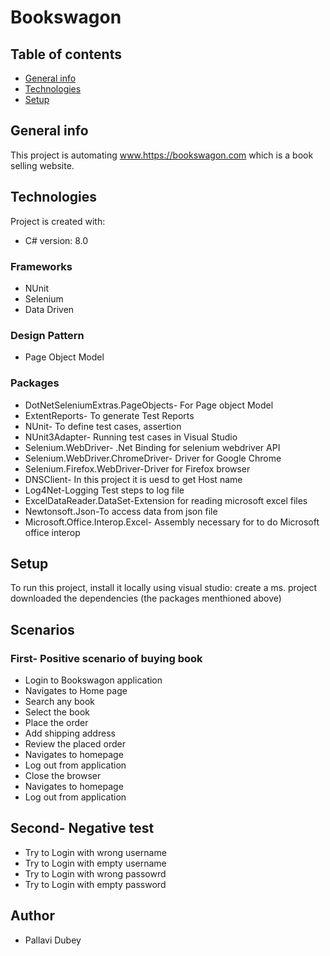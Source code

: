 # Bookswagon
## Table of contents
* [General info](#general-info)
* [Technologies](#technologies)
* [Setup](#setup)

## General info
This project is automating www.https://bookswagon.com which is a book selling  website.
	
## Technologies
Project is created with:
* C# version: 8.0
### Frameworks
* NUnit 
* Selenium
* Data Driven
### Design Pattern
* Page Object Model
### Packages
* DotNetSeleniumExtras.PageObjects- For Page object Model
* ExtentReports- To generate Test Reports
* NUnit- To define test cases, assertion
* NUnit3Adapter- Running test cases in Visual Studio
* Selenium.WebDriver- .Net Binding for selenium webdriver API
* Selenium.WebDriver.ChromeDriver- Driver for Google Chrome
* Selenium.Firefox.WebDriver-Driver for Firefox browser
* DNSClient- In this project it is uesd to get Host name
* Log4Net-Logging Test steps to log file
* ExcelDataReader.DataSet-Extension for reading microsoft excel files
* Newtonsoft.Json-To access data from json file
* Microsoft.Office.Interop.Excel- Assembly necessary for to do Microsoft office interop
	
## Setup
To run this project, install it locally using visual studio:
create a ms. project
downloaded the dependencies (the packages menthioned above)

## Scenarios
### First- Positive scenario of buying book

* Login to Bookswagon application
* Navigates to Home page
* Search any book
* Select the book
* Place the order
* Add shipping address
* Review the placed order
* Navigates to homepage
* Log out from application
* Close the browser
* Navigates to homepage
* Log out from application

## Second- Negative test

* Try to Login with wrong username
* Try to Login with empty username
* Try to Login with wrong passowrd
* Try to Login with empty password
## Author 
  * Pallavi Dubey
